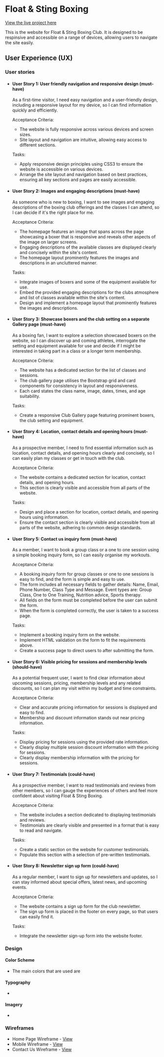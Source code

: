 # Float & Sting Boxing

[View the live project here]()

This is the website for Float & Sting Boxing Club. It is designed to be respinsive and accessible on a range of devices, allowing users to navigate the site easily.

## User Experience (UX)

### User stories 
* #### User Story 1: User friendly navigation and responsive design (must-have) 
    As a first-time visitor, I need easy navigation and a user-friendly design, including a responsive layout for my device, so I can find information quickly and efficiently.
    
    Acceptance Criteria:
    * The website is fully responsive across various devices and screen sizes.
    * Site layout and navigation are intuitive, allowing easy access to different sections.

    Tasks: 
    * Apply responsive design principles using CSS3 to ensure the website is accessible on various devices.
    * Arrange the site layout and navigation based on best practices, ensuring all key sections and pages are easily accessible.

* #### User Story 2: Images and engaging descriptions (must-have)
    As someone who is new to boxing, I want to see images and engaging descriptions of the boxing club offerings and the classes I can attend, so I can decide if it's the right place for me.
    
    Acceptance Criteria:
    * The homepage features an image that spans across the page showcasing a boxer that is responsive and reveals other aspects of the image on larger screens.
    * Engaging descriptions of the available classes are displayed clearly and concisely within the site's content.
    * The homepage layout prominently features the images and descriptions in an uncluttered manner.

    Tasks: 
    * Integrate images of boxers and some of the equipment available for use.
    * Embed the provided engaging descriptions for the clubs atmosphere and list of classes available within the site's content.
    * Design and implement a homepage layout that prominently features the images and descriptions.

* #### User Story 3: Showcase boxers and the club setting on a separate Gallery page (must-have)
    As a boxing fan, I want to explore a selection showcased boxers on the website, so I can discover up and coming athletes, interrogate the setting and equipment available for use and decide if I might be interested in taking part in a class or a longer term membership.
    
    Acceptance Criteria:
    * The website has a dedicated section for the list of classes and sessions.
    * The club gallery page utilises the Bootstrap grid and card components for consistency in layout and responsiveness.
    * Each card states the class name, image, dates, times, and age suitability.

    Tasks:
    * Create a responsive Club Gallery page featuring prominent boxers, the club setting and equipment.

* #### User Story 4: Location, contact details and opening hours (must-have)
    As a prospective member, I need to find essential information such as location, contact details, and opening hours clearly and concisely, so I can easily plan my classes or get in touch with the club.

    Acceptance Criteria:
    * The website contains a dedicated section for location, contact details, and opening hours.
    * This section is clearly visible and accessible from all parts of the website.

    Tasks:
    * Design and place a section for location, contact details, and opening hours using information.
    * Ensure the contact section is clearly visible and accessible from all parts of the website, adhering to common design standards.

* #### User Story 5: Contact us inquiry form (must-have)
    As a member, I want to book a group class or a one to one session using a simple booking inquiry form, so I can easily organise my workouts.
    
    Acceptance Criteria:
    * A booking inquiry form for group classes or one to one sessions is easy to find, and the form is simple and easy to use.
    * The form includes all necessary fields to gather details: Name, Email, Phone Number, Class Type and Message. Event types are: Group Class, One to One Training, Nutrition advice, Sports therapy.
    * All fields on the form must be completed before the user can submit the form.
    * When the form is completed correctly, the user is taken to a success page.

    Tasks: 
    * Implement a booking inquiry form on the website.
    * Implement HTML validation on the form to fit the requirements above.
    * Create a success page to direct users to after submitting the form.

* #### User Story 6: Visible pricing for sessions and membership levels (should-have)
    As a potential frequent user, I want to find clear information about upcoming sessions, pricing, membership levels and any related discounts, so I can plan my visit within my budget and time constraints.

    Acceptance Criteria:
    * Clear and accurate pricing information for sessions is displayed and easy to find.
    * Membership and discount information stands out near pricing information. 

    Tasks: 
    * Display pricing for sessions using the provided rate information.
    * Clearly display multiple session discount information with the pricing for sessions.
    * Clearly display membership information with the pricing for sessions. 

* #### User Story 7: Testimonials (could-have)
    As a prospective member, I want to read testimonials and reviews from other members, so I can gauge the experiences of others and feel more confident about visiting Float & Sting Boxing.

    Acceptance Criteria:
    * The website includes a section dedicated to displaying testimonials and reviews.
    * Testimonials are clearly visible and presented in a format that is easy to read and navigate.

    Tasks: 
    * Create a static section on the website for customer testimonials.
    * Populate this section with a selection of pre-written testimonials.

* #### User Story 8: Newsletter sign up form (could-have)
    As a regular member, I want to sign up for newsletters and updates, so I can stay informed about special offers, latest news, and upcoming events.

    Acceptance Criteria:
    * The website contains a sign up form for the club newsletter.
    * The sign up form is placed in the footer on every page, so that users can easily find it.

    Tasks: 
    * Integrate the newsletter sign-up form into the website footer.

### Design

#### Color Scheme
* The main colors that are used are 

#### Typography
* 

#### Imagery 
* 

### Wireframes 
* Home Page Wireframe - [View]()
* Mobile Wireframe - [View]()
* Contact Us Wireframe - [View]()
















